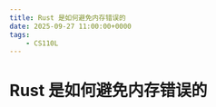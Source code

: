 ```yaml
---
title: Rust 是如何避免内存错误的
date: 2025-09-27 11:00:00+0000
tags:
    - CS110L
---
```

# Rust 是如何避免内存错误的

